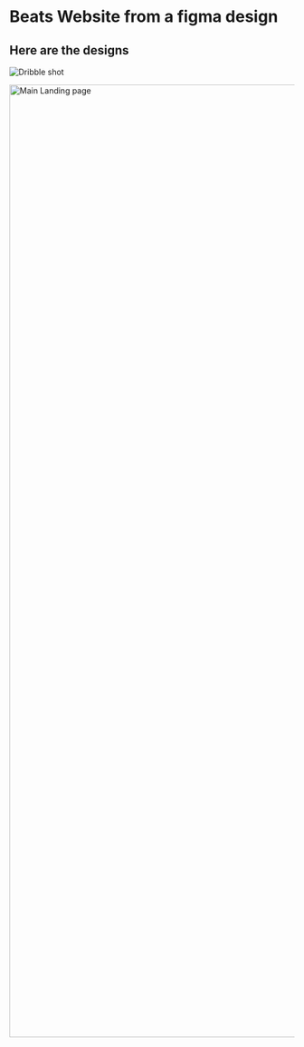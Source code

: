 # Beats Website from a figma design

## Here are the designs





![Dribble shot](https://github.com/DavidAkerele/Beats/assets/104978550/893ee4ea-ae11-4e3b-8aad-3f9653a7cc8a)


<img width="1680" alt="Main Landing page" src="https://github.com/DavidAkerele/Beats/assets/104978550/937a85cb-9dec-4172-a1db-14fa3a00ee65">


